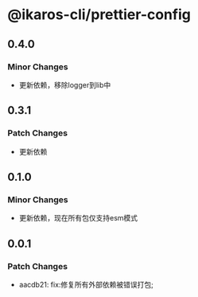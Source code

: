 # @ikaros-cli/prettier-config

## 0.4.0

### Minor Changes

- 更新依赖，移除logger到lib中

## 0.3.1

### Patch Changes

- 更新依赖

## 0.1.0

### Minor Changes

- 更新依赖，现在所有包仅支持esm模式

## 0.0.1

### Patch Changes

- aacdb21: fix:修复所有外部依赖被错误打包;
